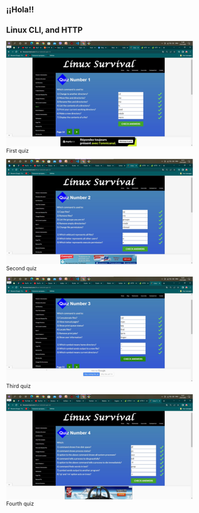 ## ¡¡Hola!!

## Linux CLI, and HTTP
![linux-quiz1](./task_linux_cli/img/linux-quiz-1-done.jpg) First quiz

![linux-quiz2](./task_linux_cli/img/linux-quiz-2-done.jpg) Second quiz

![linux-quiz3](./task_linux_cli/img/linux-quiz-3-done.jpg) Third quiz

![linux-quiz4](./task_linux_cli/img/linux-quiz-4-done.jpg) Fourth quiz